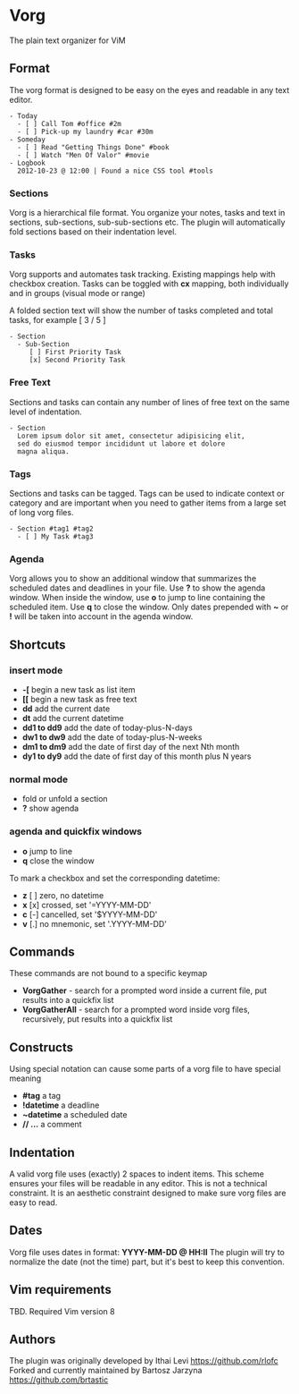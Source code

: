 Vorg
====
The plain text organizer for ViM

Format
------
The vorg format is designed to be easy on the eyes and readable
in any text editor.

```
- Today
  - [ ] Call Tom #office #2m
  - [ ] Pick-up my laundry #car #30m
- Someday
  - [ ] Read "Getting Things Done" #book
  - [ ] Watch "Men Of Valor" #movie
- Logbook
  2012-10-23 @ 12:00 | Found a nice CSS tool #tools
```

### Sections
Vorg is a hierarchical file format. You organize your notes, tasks and text in sections, sub-sections, sub-sub-sections etc.
The plugin will automatically fold sections based on their indentation level.

### Tasks
Vorg supports and automates task tracking. Existing mappings help with checkbox creation. Tasks can be toggled with **cx** mapping, both individually and in groups (visual mode or range)

A folded section text will show the number of tasks completed and total tasks, for example [ 3 / 5 ]

```
- Section
  - Sub-Section
     [ ] First Priority Task
     [x] Second Priority Task
```

### Free Text
Sections and tasks can contain any number of lines of free text
on the same level of indentation.

```
- Section
  Lorem ipsum dolor sit amet, consectetur adipisicing elit,
  sed do eiusmod tempor incididunt ut labore et dolore
  magna aliqua.
```

### Tags
Sections and tasks can be tagged. Tags can be used to indicate context
or category and are important when you need to gather items from
a large set of long vorg files.

```
- Section #tag1 #tag2
  - [ ] My Task #tag3
```

### Agenda
Vorg allows you to show an additional window that summarizes the scheduled dates and deadlines in your file. Use **?** to show the agenda window.
When inside the window, use **o** to jump to line containing the scheduled item. Use **q** to close the window.
Only dates prepended with **~** or **!** will be taken into account in the agenda window.

Shortcuts
---------

### insert mode
- **-[** begin a new task as list item
- **[[** begin a new task as free text
- **dd** add the current date
- **dt** add the current datetime
- **dd1 to dd9** add the date of today-plus-N-days
- **dw1 to dw9** add the date of today-plus-N-weeks
- **dm1 to dm9** add the date of first day of the next Nth month
- **dy1 to dy9** add the date of first day of this month plus N years

### normal mode
- **<CR>** fold or unfold a section
- **?** show agenda

### agenda and quickfix windows
- **o** jump to line
- **q** close the window

To mark a checkbox and set the corresponding datetime:
- **<leader>z** [ ] zero, no datetime
- **<leader>x** [x] crossed, set '=YYYY-MM-DD'
- **<leader>c** [-] cancelled, set '$YYYY-MM-DD'
- **<leader>v** [.] no mnemonic, set '.YYYY-MM-DD'


Commands
--------
These commands are not bound to a specific keymap

- **VorgGather** - search for a prompted word inside a current file, put results into a quickfix list
- **VorgGatherAll** - search for a prompted word inside vorg files, recursively, put results into a quickfix list

Constructs
----------
Using special notation can cause some parts of a vorg file to have special meaning
- **#tag** a tag
- **!datetime** a deadline
- **~datetime** a scheduled date
- **// ...** a comment

Indentation
-----------
A valid vorg file uses (exactly) 2 spaces to indent items. This scheme ensures your files will be readable in any editor.
This is not a technical constraint. It is an aesthetic constraint designed to make sure vorg files are easy to read.

Dates
-----
Vorg file uses dates in format: **YYYY-MM-DD @ HH:II**
The plugin will try to normalize the date (not the time) part, but it's best to keep this convention.

Vim requirements
----------------
TBD.
Required Vim version 8

Authors
---------------
The plugin was originally developed by Ithai Levi <https://github.com/rlofc>
Forked and currently maintained by Bartosz Jarzyna <https://github.com/brtastic>
